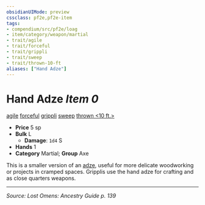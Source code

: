 ```yaml
---
obsidianUIMode: preview
cssclass: pf2e,pf2e-item
tags:
- compendium/src/pf2e/loag
- item/category/weapon/martial
- trait/agile
- trait/forceful
- trait/grippli
- trait/sweep
- trait/thrown-10-ft
aliases: ["Hand Adze"]
---
```

# Hand Adze *Item 0*  
[agile](rules/traits/agile.md "Agile Weapon Trait")  [forceful](rules/traits/forceful.md "Forceful Weapon Trait")  [grippli](rules/traits/grippli-b2.md "Grippli Ancestry & Heritage Trait")  [sweep](rules/traits/sweep.md "Sweep Weapon Trait")  [thrown <10 ft.>](rules/traits/thrown-10-ft.md "Thrown Weapon Trait")  

- **Price** 5 sp
- **Bulk** L
  - **Damage**: `1d4` S
- **Hands** 1
- **Category** Martial; **Group** Axe 

This is a smaller version of an [adze](compendium/equipment/items/adze-loag.md), useful for more delicate woodworking or projects in cramped spaces. Gripplis use the hand adze for crafting and as close quarters weapons.


---
*Source: Lost Omens: Ancestry Guide p. 139*